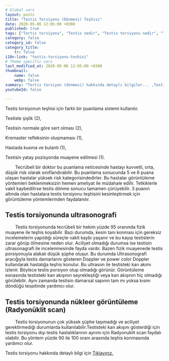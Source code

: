 ```yaml
---
# Global vars
layout: posts
title: "Testis Torsiyonu (Dönmesi) Teşhisi"
date: 2020-05-06 12:05:00 +0300
published: true
tags: ["Tertis torsiyonu", "Testis nedir", "Testis torsiyonu nedir", "Testis torsiyonu testis kanseri", "testis torsiyonu tipi", "Testis torsiyonu erken müdahale", "Testis torsiyonu teşhis", "Testis torsiyonu tedavi", "Testis torsiyonu ameliyat" , "testis dönmesi", "testis torsiyonu ne zaman", "testis torsiyonu neden", "testis torsiyonu acil", "testis torsiyonu belirti", "testis torsiyonu ultrasonografi", "testis torsiyonu tipi" , "testis torsiyonu tedavi", "testis torsiyonu çözüm", "testis dönmesi ameliyatı", "testis dönmesi tedavi"]
category: false
category_id: false
category_title:
    tr: false
i18n-link: "testis-torsiyonu-teshisi"
# Theme specific vars
last_modified_at: 2020-05-06 12:05:00 +0300
thumbnail:
    name: false
    webp: false
summary: "Tertis torsiyon (dönmesi) hakkında detaylı bilgiler... ,Testis nedir?, Testiste ağrı ve şişliklerin nedenleri? , Testis torsiyonu nedir?, Testis torsiyonu testis kanseriyle birlikte olur mu? , Kaç tip testis torsiyon vardır? , Testis torsiyonunda erken müdahale? , Testis torsiyonu teşhisi ve tedavisi, Testis torsiyonu ameliyatı"
youtubeId: false

---
```


Testis torsiyonun teşhisi için farklı bir puanlama sistemi kullanılır.

Testiste şişlik (2),

Testisin normale göre sert olması (2),

Kremaster refleksinin oluşmaması (1),

Hastada kusma ve bulantı  (1),

Testisin yatay pozisyonda muayene edilmesi (1).

&nbsp;&nbsp;&nbsp;&nbsp;&nbsp;&nbsp;&nbsp;&nbsp;Tecrübeli bir doktor bu puanlama neticesinde hastayı kuvvetli, orta, düşük risk olarak sınıflandırabilir. Bu puanlama sonucunda 5 ve 6 puana ulaşan hastalar yüksek risk kategorisindedirler. Bu hastalar görüntüleme yöntemleri beklenmeksizin hemen ameliyat ile müdahale edilir. Tetkiklerle vakit kaybedilirse testis dönme sonucu tamamen çürüyebilir. 3 puanın altında olan hastalara testis torsiyonu teşhisini kesinleştirmek için görüntüleme yöntemlerinden faydalanılır.

## Testis torsiyonunda ultrasonografi

&nbsp;&nbsp;&nbsp;&nbsp;&nbsp;&nbsp;&nbsp;&nbsp;Testis torsiyonunda tecrübeli bir hekim yüzde 95 oranında fizik muayene ile teşhis koyabilir. Bazı durumda, kesin tanı konması için gereksiz incelemelerin yapıldığı süreçte vakit kaybı yaşanır ve bu kayıp testislerin zarar görüp ölmesine neden olur. Aciliyet olmadığı durumsa ise testisin ultrasonagrafi ile incelenmesinde fayda vardır. Bazen fizik muayenede testis porsiyonuyla alakalı düşük şüphe oluşur. Bu durumda Ultrasonografi aracığıyla testis damarlarını gösteren Doppler ve power color Doppler kullanılarak hastalığa teşhis konulur. Bu ultrason ile testisteki kan akımı izlenir. Böylece testis porsiyon olup olmadığı görünür. Görüntüleme esnasında testisteki kan akışının seyrekleştiği veya kan akışının hiç olmadığı görülebilir. Aynı zamanda testisin damarsal sapının tam mı yoksa kısmı döndüğü tespitinde yardımcı olur.

## Testis torsiyonunda nükleer görüntüleme (Radyonüklit scan)

&nbsp;&nbsp;&nbsp;&nbsp;&nbsp;&nbsp;&nbsp;&nbsp;Testis torsiyonunun çok yüksek şüphe taşımadığı ve aciliyet gerektirmediği durumlarda kullanılabilir.Testisteki kan akışını gösterdiği için testis torsiyonu dışı testis hastalıklarının ayrımı için Radyonuklit scan faydalı olabilir. Bu yöntem yüzde 90 ile 100 oranı arasında teşhis konmasında yardımcı olur.    

Testis torsiyonu hakkında detaylı bilgi için [Tıklayınız.](https://www.onoluroloji.com/testis-torsiyonu)
